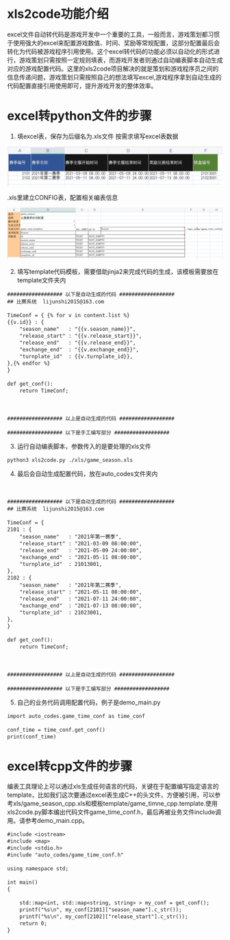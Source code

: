 # xls2code功能介绍

excel文件自动转代码是游戏开发中一个重要的工具，一般而言，游戏策划都习惯于使用强大的excel来配置游戏数值、时间、奖励等常规配置，这部分配置最后会转化为代码被游戏程序引用使用。这个excel转代码的功能必须以自动化的形式进行，游戏策划只需按照一定规则填表，而游戏开发者则通过自动编表脚本自动生成对应的游戏配置代码。这里的xls2code项目解决的就是策划和游戏程序员之间的信息传递问题，游戏策划只需按照自己的想法填写excel,游戏程序拿到自动生成的代码配置直接引用使用即可，提升游戏开发的整体效率。


# excel转python文件的步骤
1. 填excel表，保存为后缀名为.xls文件
按需求填写excel表数据

![](./1.png)

.xls里建立CONFIG表，配置相关编表信息

![](./2.png)


2. 填写template代码模板，需要借助jinja2来完成代码的生成，该模板需要放在template文件夹内
```
################## 以下是自动生成的代码 ##################
## 比赛系统  lijunshi2015@163.com

TimeConf = { {% for v in content.list %}
{{v.id}} : {
	"season_name"	: "{{v.season_name}}",
	"release_start"	: "{{v.release_start}}",
	"release_end"	: "{{v.release_end}}",
	"exchange_end"	: "{{v.exchange_end}}",
	"turnplate_id"	: {{v.turnplate_id}},
},{% endfor %}
}

def get_conf():
	return TimeConf;



################## 以上是自动生成的代码 ##################

################## 以下是手工编写部分 ##################

```

3. 运行自动编表脚本，参数传入的是要处理的xls文件
```
python3 xls2code.py ./xls/game_season.xls
```
4. 最后会自动生成配置代码，放在auto_codes文件夹内
```


################## 以下是自动生成的代码 ##################
## 比赛系统  lijunshi2015@163.com

TimeConf = { 
2101 : {
	"season_name"	: "2021年第一赛季",
	"release_start"	: "2021-03-09 08:00:00",
	"release_end"	: "2021-05-09 24:00:00",
	"exchange_end"	: "2021-05-11 08:00:00",
	"turnplate_id"	: 21013001,
},
2102 : {
	"season_name"	: "2021年第二赛季",
	"release_start"	: "2021-05-11 08:00:00",
	"release_end"	: "2021-07-11 24:00:00",
	"exchange_end"	: "2021-07-13 08:00:00",
	"turnplate_id"	: 21023001,
},
}

def get_conf():
	return TimeConf;



################## 以上是自动生成的代码 ##################

################## 以下是手工编写部分 ##################

```

5. 自己的业务代码调用配置代码，例子是demo_main.py
```
import auto_codes.game_time_conf as time_conf

conf_time = time_conf.get_conf()
print(conf_time)
```

# excel转cpp文件的步骤
编表工具理论上可以通过xls生成任何语言的代码，关键在于配置编写指定语言的template，比如我们这次要通过excel表生成C++的头文件，方便被引用，可以参考xls/game_season_cpp.xls和模板template/game_timne_cpp.template.使用xls2code.py脚本编出代码文件game_time_conf.h，最后再被业务文件include调用。请参考demo_main.cpp。

```
#include <iostream>
#include <map>
#include <stdio.h>
#include "auto_codes/game_time_conf.h"

using namespace std;

int main()
{

	std::map<int, std::map<string, string> > my_conf = get_conf();
	printf("%s\n", my_conf[2101]["season_name"].c_str());
	printf("%s\n", my_conf[2102]["release_start"].c_str());
	return 0;
}
```